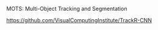 MOTS: Multi-Object Tracking and Segmentation

https://github.com/VisualComputingInstitute/TrackR-CNN